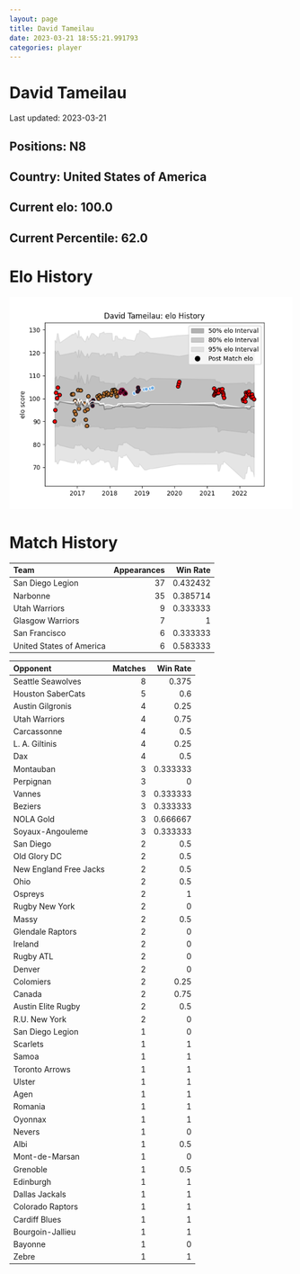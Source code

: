```yaml
---  
layout: page  
title: David Tameilau  
date: 2023-03-21 18:55:21.991793  
categories: player  
---
```

# David Tameilau


Last updated: 2023-03-21
## Positions: N8

## Country: United States of America

## Current elo: 100.0

## Current Percentile: 62.0

# Elo History


![elo history](history_DavidTameilau.png)
# Match History


| Team                     |   Appearances |   Win Rate |
|:-------------------------|--------------:|-----------:|
| San Diego Legion         |            37 |   0.432432 |
| Narbonne                 |            35 |   0.385714 |
| Utah Warriors            |             9 |   0.333333 |
| Glasgow Warriors         |             7 |   1        |
| San Francisco            |             6 |   0.333333 |
| United States of America |             6 |   0.583333 |

| Opponent               |   Matches |   Win Rate |
|:-----------------------|----------:|-----------:|
| Seattle Seawolves      |         8 |   0.375    |
| Houston SaberCats      |         5 |   0.6      |
| Austin Gilgronis       |         4 |   0.25     |
| Utah Warriors          |         4 |   0.75     |
| Carcassonne            |         4 |   0.5      |
| L. A. Giltinis         |         4 |   0.25     |
| Dax                    |         4 |   0.5      |
| Montauban              |         3 |   0.333333 |
| Perpignan              |         3 |   0        |
| Vannes                 |         3 |   0.333333 |
| Beziers                |         3 |   0.333333 |
| NOLA Gold              |         3 |   0.666667 |
| Soyaux-Angouleme       |         3 |   0.333333 |
| San Diego              |         2 |   0.5      |
| Old Glory DC           |         2 |   0.5      |
| New England Free Jacks |         2 |   0.5      |
| Ohio                   |         2 |   0.5      |
| Ospreys                |         2 |   1        |
| Rugby New York         |         2 |   0        |
| Massy                  |         2 |   0.5      |
| Glendale Raptors       |         2 |   0        |
| Ireland                |         2 |   0        |
| Rugby ATL              |         2 |   0        |
| Denver                 |         2 |   0        |
| Colomiers              |         2 |   0.25     |
| Canada                 |         2 |   0.75     |
| Austin Elite Rugby     |         2 |   0.5      |
| R.U. New York          |         2 |   0        |
| San Diego Legion       |         1 |   0        |
| Scarlets               |         1 |   1        |
| Samoa                  |         1 |   1        |
| Toronto Arrows         |         1 |   1        |
| Ulster                 |         1 |   1        |
| Agen                   |         1 |   1        |
| Romania                |         1 |   1        |
| Oyonnax                |         1 |   1        |
| Nevers                 |         1 |   0        |
| Albi                   |         1 |   0.5      |
| Mont-de-Marsan         |         1 |   0        |
| Grenoble               |         1 |   0.5      |
| Edinburgh              |         1 |   1        |
| Dallas Jackals         |         1 |   1        |
| Colorado Raptors       |         1 |   1        |
| Cardiff Blues          |         1 |   1        |
| Bourgoin-Jallieu       |         1 |   1        |
| Bayonne                |         1 |   0        |
| Zebre                  |         1 |   1        |